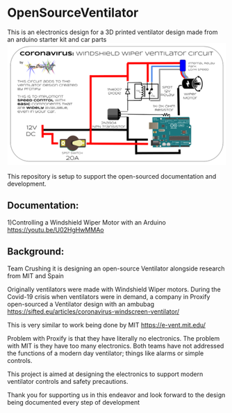# OpenSourceVentilator
This is an electronics design for a 3D printed ventilator design made from an arduino starter kit and car parts
![1](https://github.com/Team-Crushing-It/OpenSourceVentilator/blob/master/Circuit%20Diagram%20Emergency%20Windshield%20Wiper%20Speed%20Control.png)

This repository is setup to support the open-sourced documentation and development. 

## Documentation:

1)Controlling a Windshield Wiper Motor with an Arduino
https://youtu.be/U02HgHwMMAo



## Background:

Team Crushing it is designing an open-source Ventilator alongside research from MIT and Spain

Originally ventilators were made with Windshield Wiper motors. During the Covid-19 crisis when ventilators were in demand,
a company in Proxify open-sourced a Ventilator design with an ambubag
https://sifted.eu/articles/coronavirus-windscreen-ventilator/

This is very similar to work being done by MIT
https://e-vent.mit.edu/

Problem with Proxify is that they have literally no electronics. The problem with MIT is they have too many electronics. Both teams have not addressed the functions of a modern day ventilator; things like alarms or simple controls. 

This project is aimed at designing the electronics to support modern ventilator controls and safety precautions. 

Thank you for supporting us in this endeavor and look forward to the design being documented every step of development
